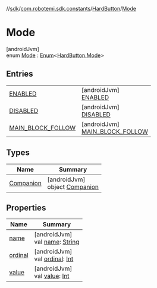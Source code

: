 //[sdk](../../../../index.md)/[com.robotemi.sdk.constants](../../index.md)/[HardButton](../index.md)/[Mode](index.md)

# Mode

[androidJvm]\
enum [Mode](index.md) : [Enum](https://kotlinlang.org/api/latest/jvm/stdlib/kotlin/-enum/index.html)&lt;[HardButton.Mode](index.md)&gt;

## Entries

| | |
|---|---|
| [ENABLED](-e-n-a-b-l-e-d/index.md) | [androidJvm]<br>[ENABLED](-e-n-a-b-l-e-d/index.md) |
| [DISABLED](-d-i-s-a-b-l-e-d/index.md) | [androidJvm]<br>[DISABLED](-d-i-s-a-b-l-e-d/index.md) |
| [MAIN_BLOCK_FOLLOW](-m-a-i-n_-b-l-o-c-k_-f-o-l-l-o-w/index.md) | [androidJvm]<br>[MAIN_BLOCK_FOLLOW](-m-a-i-n_-b-l-o-c-k_-f-o-l-l-o-w/index.md) |

## Types

| Name | Summary |
|---|---|
| [Companion](-companion/index.md) | [androidJvm]<br>object [Companion](-companion/index.md) |

## Properties

| Name | Summary |
|---|---|
| [name](../../../com.robotemi.sdk.permission/-permission/-u-n-k-n-o-w-n/index.md#-372974862%2FProperties%2F462465411) | [androidJvm]<br>val [name](../../../com.robotemi.sdk.permission/-permission/-u-n-k-n-o-w-n/index.md#-372974862%2FProperties%2F462465411): [String](https://kotlinlang.org/api/latest/jvm/stdlib/kotlin/-string/index.html) |
| [ordinal](../../../com.robotemi.sdk.permission/-permission/-u-n-k-n-o-w-n/index.md#-739389684%2FProperties%2F462465411) | [androidJvm]<br>val [ordinal](../../../com.robotemi.sdk.permission/-permission/-u-n-k-n-o-w-n/index.md#-739389684%2FProperties%2F462465411): [Int](https://kotlinlang.org/api/latest/jvm/stdlib/kotlin/-int/index.html) |
| [value](value.md) | [androidJvm]<br>val [value](value.md): [Int](https://kotlinlang.org/api/latest/jvm/stdlib/kotlin/-int/index.html) |
